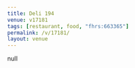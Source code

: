 ```yaml
---
title: Deli 194
venue: v17181
tags: [restaurant, food, "fhrs:663365"]
permalink: /v/17181/
layout: venue
---
```

null